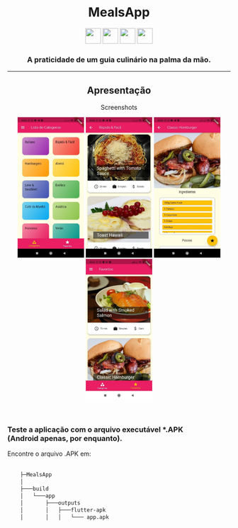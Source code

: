 <h1 align="center">MealsApp</h1>

<p align="center">
  <img src="https://external-content.duckduckgo.com/iu/?u=https%3A%2F%2Farchive.org%2Fdownload%2Fgithub.com-dart-lang-sdk_-_2019-09-30_09-03-43%2Fcover.jpg&f=1&nofb=1" width="35" height="35">
  <img src="https://support.appsflyer.com/hc/article_attachments/360004154837/flutter_icon.png" width="35" height="35">
  <img src="https://external-content.duckduckgo.com/iu/?u=http%3A%2F%2Fwww.newdesignfile.com%2Fpostpic%2F2010%2F09%2Fandroid-icon_263735.png&f=1&nofb=1" width="35" height="35">
  <img src="https://external-content.duckduckgo.com/iu/?u=https%3A%2F%2Fcdn4.iconfinder.com%2Fdata%2Ficons%2Fflat-brand-logo-2%2F512%2Fapple-256.png&f=1&nofb=1" width="35" height="35">
</p>

<h3 align="center">A praticidade de um guia culinário na palma da mão.</h3>
<hr>
<h2 align="center">Apresentação</h2>

<p align="center">Screenshots</p>
<p align="center">
  <img src="./apresentation/img/apresentatio_meals_0.jpg" width="150" height="">
  <img src="./apresentation/img/apresentatio_meals_1.jpg" width="150" height="">
  <img src="./apresentation/img/apresentatio_meals_2.jpg" width="150" height="">
  <img src="./apresentation/img/apresentatio_meals_3.jpg" width="150" height="">
</p>

<br>
<h3>Teste a aplicação com o arquivo executável *.APK<br>(Android apenas, por enquanto).</h3>
<p>Encontre o arquivo .APK em:<br></p>

<pre>
  <code>
    ├─MealsApp
    │      
    ├───build
    │   └───app
    │       ├───outputs
    │       │   ├───flutter-apk
    │       │   │   └─── app.apk
  </code>
</pre>

